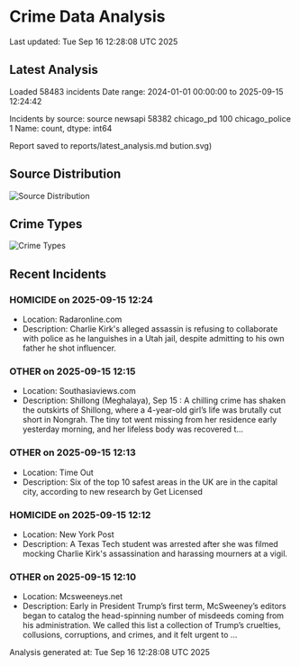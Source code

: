 # Crime Data Analysis
Last updated: Tue Sep 16 12:28:08 UTC 2025

## Latest Analysis

Loaded 58483 incidents
Date range: 2024-01-01 00:00:00 to 2025-09-15 12:24:42

Incidents by source:
source
newsapi           58382
chicago_pd          100
chicago_police        1
Name: count, dtype: int64

Report saved to reports/latest_analysis.md
bution.svg)

## Source Distribution
![Source Distribution](images/source_distribution.svg)

## Crime Types
![Crime Types](images/crime_types.svg)

## Recent Incidents

### HOMICIDE on 2025-09-15 12:24
- Location: Radaronline.com
- Description: Charlie Kirk's alleged assassin is refusing to collaborate with police as he languishes in a Utah jail, despite admitting to his own father he shot influencer.


### OTHER on 2025-09-15 12:15
- Location: Southasiaviews.com
- Description: Shillong (Meghalaya), Sep 15 : A chilling crime has shaken the outskirts of Shillong, where a 4-year-old girl’s life was brutally cut short in Nongrah. The tiny tot went missing from her residence early yesterday morning, and her lifeless body was recovered t…


### OTHER on 2025-09-15 12:13
- Location: Time Out
- Description: Six of the top 10 safest areas in the UK are in the capital city, according to new research by Get Licensed


### HOMICIDE on 2025-09-15 12:12
- Location: New York Post
- Description: A Texas Tech student was arrested after she was filmed mocking Charlie Kirk's assassination and harassing mourners at a vigil.


### OTHER on 2025-09-15 12:10
- Location: Mcsweeneys.net
- Description: Early in President Trump’s first term, McSweeney’s editors began to catalog the head-spinning number of misdeeds coming from his administration. We called this list a collection of Trump’s cruelties, collusions, corruptions, and crimes, and it felt urgent to …

Analysis generated at: Tue Sep 16 12:28:08 UTC 2025
